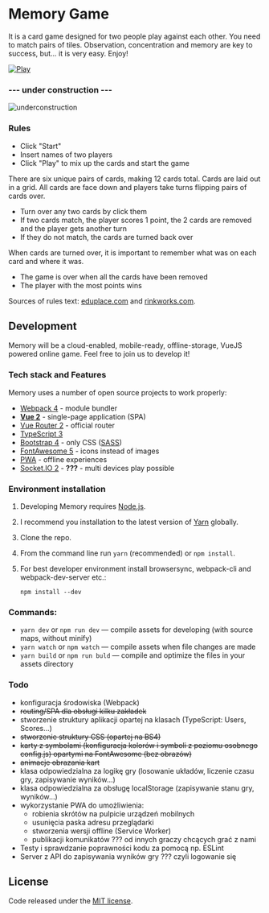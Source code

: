 # Memory Game

It is a card game designed for two people play against each other. You need to match pairs of tiles. 
Observation, concentration and memory are key to success, but... it is very easy. Enjoy!

[![Play](http://marcin.silversite.pl/demo/memory/play.png)](https://marcin.silversite.pl/demo/memory/#/game)

###  --- under construction ---

![underconstruction](https://octodex.github.com/images/constructocat2.jpg)

### Rules 
 
 - Click "Start"
 - Insert names of two players
 - Click "Play" to mix up the cards and start the game
 
 There are six unique pairs of cards, making 12 cards total. Cards are laid out in a grid. All cards are face down and players take turns flipping pairs of cards over.
  
  - Turn over any two cards by click them
  - If two cards match, the player scores 1 point, the 2 cards are removed and the player gets another turn
  - If they do not match, the cards are turned back over
  
  When cards are turned over, it is important to remember what was on each card and where it was. 
  
  - The game is over when all the cards have been removed
  - The player with the most points wins
 
 Sources of rules text: [eduplace.com](https://www.eduplace.com/ss/act/rules.html) and [rinkworks.com](http://www.rinkworks.com/games/memory.shtml).

## Development

Memory will be a cloud-enabled, mobile-ready, offline-storage, VueJS powered online game. Feel free to join us to develop it!

### Tech stack and Features

Memory uses a number of open source projects to work properly:

 * [Webpack 4](https://webpack.js.org/) - module bundler
 * [**Vue 2**](https://vuejs.org) - single-page application (SPA)
 * [Vue Router 2](https://github.com/vuejs/vue-router) - official router
 * [TypeScript 3](https://www.typescriptlang.org/)
 * [Bootstrap 4](http://getbootstrap.com/) - only CSS ([SASS](https://sass-lang.com/))
 * [FontAwesome 5](https://fontawesome.com/) - icons instead of images
 * [PWA](https://developers.google.com/web/progressive-web-apps/) - offline experiences
 * [Socket.IO 2](https://socket.io/) - **???** - multi devices play possible
                                               

### Environment installation 

1. Developing Memory requires [Node.js](http://nodejs.org/download/). 
2. I recommend you installation to the latest version of [Yarn](https://yarnpkg.com/en/) globally.
3. Clone the repo.
4. From the command line run `yarn` (recommended) or `npm install`.
5. For best developer environment install browsersync, webpack-cli and webpack-dev-server etc.:

    `npm install --dev`

### Commands:

* `yarn dev` or `npm run dev` — compile assets for developing (with source maps, without minify)
* `yarn watch` or `npm watch` — compile assets when file changes are made
* `yarn build` or `npm run buld` — compile and optimize the files in your assets directory

### Todo

 - konfiguracja środowiska (Webpack)
 - ~~routing/SPA dla obsługi kilku zakładek~~ 
 - stworzenie struktury aplikacji opartej na klasach (TypeScript: Users, Scores...)
 - ~~stworzenie struktury CSS (opartej na BS4)~~
 - ~~karty z symbolami (konfiguracja kolorów i symboli z poziomu osobnego config.js) opartymi na FontAwesome (bez obrazów)~~
 - ~~animacje obrazania kart~~
 - klasa odpowiedzialna za logikę gry (losowanie układów, liczenie czasu gry, zapisywanie wyników...)
 - klasa odpowiedzialna za obsługę localStorage (zapisywanie stanu gry, wyników...)
 - wykorzystanie PWA do umożliwienia: 
    * robienia skrótów na pulpicie urządzeń mobilnych
    * usunięcia paska adresu przeglądarki
    * stworzenia wersji offline (Service Worker)
    * publikacji komunikatów ??? od innych graczy chcących grać z nami
 - Testy i sprawdzanie poprawności kodu za pomocą np. ESLint
 - Server z API do zapisywania wyników gry ??? czyli logowanie się 

## License

Code released under the [MIT license](LICENSE.md).
